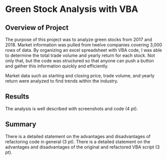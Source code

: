 # Green Stock Analysis with VBA

## Overview of Project
The purpose of this project was to analyze green stocks from 2017 and 2018. Market information was pulled from twelve companies covering 3,000 rows of data. By organizing an excel spreadsheet with VBA code, I was able to determine the total trade volume and yearly return for each stock. Not only that, but the code was structured so that anyone can push a button and gather this information quickly and efficiently.

Market data such as starting and closing price, trade volume, and yearly return were analyzed to find trends within the industry. 

## Results
The analysis is well described with screenshots and code (4 pt).

## Summary
There is a detailed statement on the advantages and disadvantages of refactoring code in general (3 pt).
There is a detailed statement on the advantages and disadvantages of the original and refactored VBA script (3 pt).
